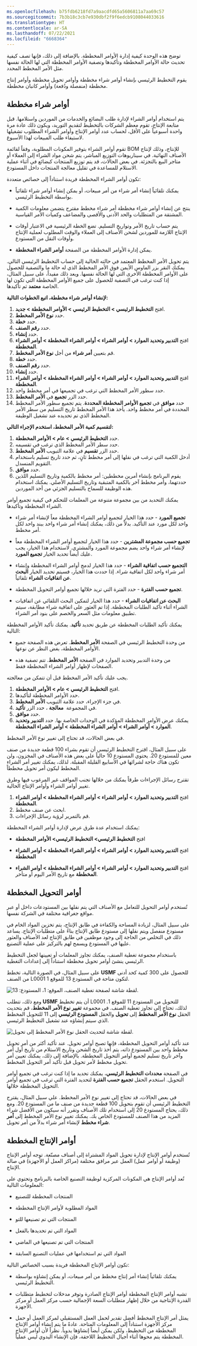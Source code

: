 ```yaml
---
ms.openlocfilehash: b75fdb6218fd7a9aacdfd65a5606811a7aa69c57
ms.sourcegitcommit: 7b3b18c3cb7e930dbf2f9f6edcb9108044033616
ms.translationtype: HT
ms.contentlocale: ar-SA
ms.lasthandoff: 07/22/2021
ms.locfileid: "6668364"
---
```

توضح هذه الوحدة كيفية إدارة الأوامر المخططة. بالإضافة إلى ذلك، فإنها تصف كيفية تحديث حالة الأوامر المخططة وتأكيدها وتصفية الأوامر المخططة التي لها الحالة نفسها مثل الأمر المخطط المحدد.

يقوم التخطيط الرئيسي بإنشاء أوامر شراء مخططة وأوامر تحويل مخططة وأوامر إنتاج مخططة (منفصلة ودُفعة) وأوامر كانبان مخططة.

## <a name="planned-purchase-orders"></a>أوامر شراء مخططة

يتم استخدام أوامر الشراء لإدارة طلب البضائع والخدمات من الموردين واستلامها. قبل متابعة الإنتاج، تقوم معظم الشركات بالتخطيط لتقديم التوريد، ويكون ذلك عادة مرة واحدة أسبوعياً على الأقل، لحساب عدد أوامر الإنتاج وأوامر الشراء المطلوب تشغيلها لاستيفاء طلب المبيعات لهذا الأسبوع.

تقوم أوامر الشراء بتوفير المكونات المطلوبة، وفقاً لقائمة BOM للإنتاج، وذلك لإنتاج الأصناف النهائية. في سيناريوهات التوزيع المباشر، يتم شحن مواد الشراء إلى العملاء أو متاجر البيع بالتجزئة. في بعض الحالات، قد يتم توزيع المنتجات كبضائع في أثناء عملية الاستلام للمساعدة في تقليل معالجة المنتجات داخل المستودع.

تكون أوامر الشراء المخططة فريدة استناداً إلى خصائص متعددة:

-   يمكنك تلقائياً إنشاء أمر شراء من أمر مبيعات، أو يمكن إنشاء أوامر شراء تلقائياً بواسطة التخطيط الرئيسي.

-   ينتج عن إنشاء أوامر شراء مخططة أمر شراء مخطط مقترح يتضمن معلومات الكمية المشتقة من المتطلبات والحد الأدنى والأقصى والمضاعف وكميات الأمر القياسية.

-   يتم حساب تاريخ الأمر وتواريخ التسليم. تضع الخطة الرئيسية في الاعتبار أوقات الإنتاج اللازمة للموردين لشحن الأصناف إلى العملاء والوقت المطلوب لعملية الإنتاج وأوقات النقل من المستودع.

-   يمكن إدارة الأوامر المخططة من الصفحة **أوامر الشراء المخططة**.

يتم تحويل الأمر المخطط المعتمد في حالته الحالية إلى حساب التخطيط الرئيسي التالي. يمكنك النقر بزر الماوس الأيمن فوق الأمر المخطط الذي له حالة ما والتصفية للحصول على الأوامر المخططة الأخرى التي لها الحالة نفسها. ويعد ذلك مفيداً، على سبيل المثال، إذا كنت ترغب في التصفية للحصول على جميع الأوامر المخططة التي تكون لها الحاصة **معتمد** ثم تأكيدها.

**لإنشاء أوامر شراء مخططة، اتبع الخطوات التالية:**

1.  افتح **التخطيط الرئيسي > التخطيط الرئيسي > الأوامر المخططة > جديد**.
2.  حدد **نوع الأمر المخطط**.
3.  حدد **خطة**.
4.  حدد **رقم الصنف**.
5.  حدد **إنشاء**.
6.  افتح **التدبير وتحديد الموارد > أوامر الشراء > أوامر الشراء المخططة > أوامر الشراء المخططة**.
7.  قم بتعيين **أمر شراء** من أجل **نوع الأمر المخطط**.
8.  حدد **خطة**.
9.  حدد **رقم الصنف**.
10. حدد **إنشاء**.
11. افتح **التدبير وتحديد الموارد > أوامر الشراء > أوامر الشراء المخططة > أوامر الشراء المخططة**.
12. حدد سطور الأمر المخطط التي ترغب في تجميعها في أمر مخطط واحد.
13. حدد الزر **تجميع** في **الأمر المخطط**.
14. حدد **موافق** في **تجميع الأوامر المخططة المحددة**. يتم تجميع سطور الأمر المخطط المحددة في أمر مخطط واحد. يأخذ هذا الأمر المخطط تاريخ التسليم من سطر الأمر المخطط الذي تم تحديده عند تشغيل الوظيفة.

**لتقسيم كمية الأمر المخطط، استخدم الإجراء التالي:**

1.  حدد **التخطيط الرئيسي > عام > الأوامر المخططة**.
2.  حدد سطر الأمر المخطط الذي ترغب في تقسيمه.
3.  حدد الزر **تقسيم** في علامة التبويب **الأمر المخطط**.
4.  أدخل الكمية التي ترغب في نقلها إلى أمر مخطط ثانٍ، ثم حدد تاريخ تسليم باستخدام التقويم المنسدل.
5.  حدد **موافق**.
6.  يقوم البرنامج بإنشاء أمرين مخططين: أمر مخطط بالكمية وتاريخ التسليم اللذين حددتهما، وأمر مخطط آخر بالكمية المتبقية وتاريخ التسليم الأصلي. يمكنك استخدام هذه الوظيفة للسماح بالتسليم الجزئي من أحد الموردين.

يمكنك التحديد من بين مجموعة متنوعة من المعلمات للتحكم في كيفية تجميع أوامر الشراء المخططة وتأكيدها.

-   **تجميع المورد** - حدد هذا الخيار لتجميع أوامر الشراء المخططة معاً لإنشاء أمر شراء واحد لكل مورد عند التأكيد. بدلاً من ذلك، يمكنك إنشاء أمر شراء واحد ببند واحد لكل أمر مخطط.

-   **تجميع حسب مجموعة المشترين** - حدد هذا الخيار لتجميع أوامر الشراء المخططة معاً لإنشاء أمر شراء واحد يضم مجموعة المورد والمشتري. لاستخدام هذا الخيار، يجب عليك أيضاً تحديد الخيار **تجميع المورد**.

-   **التجميع حسب اتفاقية الشراء** - حدد هذا الخيار لدمج أوامر الشراء المخططة وإنشاء أمر شراء واحد لكل اتفاقية شراء. إذا حددت هذا الخيار، فسيتم تحديد الخيار **البحث عن اتفاقيات الشراء** تلقائياً.

-   **تجميع حسب الفترة** - حدد الفترة التي تريد خلالها تجميع أوامر التحويل المخططة.

-   **البحث عن اتفاقيات الشراء** - حدد هذا الخيار لتمكين البحث التلقائي عن اتفاقيات الشراء أثناء تأكيد الطلبات المخططة. إذا تم العثور على اتفاقية شراء مطابقة، سيتم تطبيق معلومات مثل السعر والخصم على بنود أمر الشراء.

يمكنك تأكيد الطلبات المخططة عن طريق تحديد **تأكيد**. يمكنك تأكيد الأوامر المخططة التالية:

-   من وحدة التخطيط الرئيسي في الصفحة **الأمر المخطط**. تعرض هذه الصفحة جميع الأوامر المخططة، بغض النظر عن نوعها.

-   من وحدة التدبير وتحديد الموارد في الصفحة **الأمر المخطط**. تتم تصفية هذه الصفحات لإظهار أوامر الشراء المخططة فقط.

يجب عليك تأكيد الأمر المخطط قبل أن تتمكن من معالجته.

1.  افتح **التخطيط الرئيسي > عام > الأوامر المخططة**.
2.  حدد الأوامر المخططة لتأكيدها.
3.  في جزء الإجراء، حدد علامة التبويب **الأمر المخطط**.
4.  في المجموعة  **معالجة** ، حدد الزر **تأكيد**.
5.  حدد **موافق**.
6.  يمكنك عرض الأوامر المخططة المؤكدة في الوحدات الخاصة بها.
حدد **التدبير وتحديد الموارد > أوامر الشراء > أوامر الشراء المخططة > أوامر الشراء المخططة**.

في بعض الحالات، قد تحتاج إلى تغيير نوع الأمر المخطط.

على سبيل المثال، اقترح التخطيط الرئيسي أن تقوم بشراء 100 قطعة جديدة من صنف معين للمستودع 20. يحتوي المستودع 10 حالياً على بعض هذه الأصناف في المخزون، ولن تكون هناك حاجة لشرائها في الأسابيع القليلة المقبلة. لذلك، يمكنك تغيير أمر الشراء المخطط ليكون أمر تحويل مخططاً.

تقترح رسائل الإجراءات طرقاً يمكنك من خلالها تجنب المواقف غير المرغوب فيها وطرق تغيير أوامر الشراء وأوامر الإنتاج الحالية.

1.  افتح **التدبير وتحديد الموارد > أوامر الشراء > أوامر الشراء المخططة > أوامر الشراء المخططة**.
2.  ابحث عن صنف مخطط.
3.  قم بالتمرير لرؤية رسائل الإجراءات.

يمكنك استخدام عدة طرق عرض لإدارة أوامر الشراء المخططة:

-   افتح **التخطيط الرئيسي> التخطيط الرئيسي> الأوامر المخططة**

-   افتح **التدبير وتحديد الموارد > أوامر الشراء > أوامر الشراء المخططة > أوامر الشراء المخططة**

-   افتح **التدبير وتحديد الموارد > أوامر الشراء > أوامر الشراء المخططة > أوامر الشراء المخططة** مع تاريخ الأمر اليوم أو متأخر.

## <a name="planned-transfer-orders"></a>أوامر التحويل المخططة

تُستخدم أوامر التحويل للتعامل مع الأصناف التي يتم نقلها بين المستودعات داخل أو عبر مواقع جغرافية مختلفة في الشركة نفسها.

على سبيل المثال، لزيادة المساحة والكفاءة في طابق الإنتاج، يتم تخزين المواد الخام في مستودع منفصل ويتم نقلها إلى مستودع طابق الإنتاج بناءً على متطلبات الإنتاج. يساعد ذلك في التخلص من الحاجة إلى وجود موظفين في طابق الإنتاج لعد الأصناف والعثور عليها في المستودع ويسمح لهم بالتركيز على عملية التصنيع.

باستخدام مجموعة تغطية الصنف، يمكنك تجاوز المعلمات أو تعيينها لجعل التخطيط الرئيسي ينشئ أوامر تحويل مخططة استناداً إلى إعدادات التغطية.

على سبيل المثال، في الصورة التالية، تخطط **USMF** للحصول على 300 كمية كحد أدنى من الصنف L0001 لتكون متاحة في المستودع 13 للموقع 1.

![لقطة شاشة لصفحة تغطية الصنف، الموقع: 1، المستودع: 13.](../media/item-coverage.png) 

ومع ذلك، تتطلب **USMF** أن يتم تخطيط L0001 للتحويل من المستودع 11 للموقع 1. لذلك، تحتاج إلى تجاوز تغطية الصنف.
في مجموعة **تغيير نوع الأمر المخطط**، قم بتحديث الحقل **نوع الأمر المخطط** إلى **تحويل** والحقل **المستودع الرئيسي** إلى 11 للتحويل المخطط الذي سيتم إنشاؤه عند تشغيل التخطيط الرئيسي.

![لقطة شاشة لتحديث الحقل نوع الأمر المخطط إلى تحويل.](../media/update-planned-order-type.png) 

عند تأكيد أوامر التحويل المخططة، فإنها تصبح أوامر تحويل. عند تأكيد أكثر من أمر تحويل مخطط واحد بين المستودع ذاته، يتم أخذ تاريخ الشحن وتاريخ الاستلام من تاريخ أول أمر وآخر تاريخ تسليم لجميع أوامر التحويل المخططة.
بالإضافة إلى ذلك، يمكنك تعيين أمر تحويل مخطط لأمر تحويل قبل تأكيد أمر التحويل المخطط.

في الصفحة **محددات التخطيط الرئيسي**، يمكنك تحديد ما إذا كنت ترغب في تجميع أوامر التحويل. استخدم الحقل **تجميع حسب الفترة** لتحديد الفترة التي ترغب في تجميع أوامر التحويل المخططة خلالها.

في بعض الحالات، قد تحتاج إلى تغيير نوع الأمر المخطط. علي سبيل المثال، يقترح التخطيط الرئيسي أن تقوم بتحويل 100 قطعة جديدة من صنف ما من المستودع 20. ومع ذلك، يحتاج المستودع 20 إلى استخدام تلك الأصناف وتقرر أنه سيكون من الأفضل شراء المزيد من هذا الصنف للمستودع الخاص بك. يمكنك تغيير نوع الأمر المخطط إلى **أمر شراء مخطط** لإنشاء أمر شراء بدلاً من أمر تحويل.


## <a name="planned-production-orders"></a>أوامر الإنتاج المخططة

تُستخدم أوامر الإنتاج لإدارة تحويل المواد المشتراة إلى أصناف مصنّعة. توجه أوامر الإنتاج (وظيفة أو أوامر عمل) العمل عبر مرافق مختلفة (مراكز العمل أو الأجهزة) في صالة الإنتاج.

تُعد أوامر الإنتاج هي المكونات المركزية لوظيفة التصنيع الخاصة بالبرنامج وتحتوي على المعلومات التالية:

-   المنتجات المخططة للتصنيع

-   المواد المطلوبة لأوامر الإنتاج المخططة

-   المنتجات التي تم تصنيعها للتو

-   المواد التي تم تحديدها بالفعل

-   المنتجات التي تم تصنيعها في الماضي

-   المواد التي تم استخدامها في عمليات التصنيع السابقة

تكون أوامر الإنتاج المخططة فريدة بسبب الخصائص التالية:

-   يمكنك تلقائياً إنشاء أمر إنتاج مخطط من أمر مبيعات، أو يمكن إنشاؤه بواسطة التخطيط الرئيسي.

-   تشبه أوامر الإنتاج المخططة أوامر الإنتاج الصادرة وتوفر مدخلات لتخطيط متطلبات القدرة الإنتاجية من خلال إظهار متطلبات السعة الإجمالية حسب مركز العمل أو مركز الأجهزة.

-   يمثل أمر الإنتاج المخطط أفضل تقدير لحمل العمل المستقبلي لمركز العمل أو حمل مركز الأجهزة استناداً إلى المعلومات المتاحة. عادةً ما يتم إنشاء أوامر الإنتاج المخططة من التخطيط، ولكن يمكن أيضاً إنشاؤها يدوياً. نظراً لأن أوامر الإنتاج المخططة يتم محوها أثناء أجيال التخطيط اللاحقة، فإن الإنشاء اليدوي ليس عملياً.

